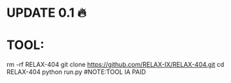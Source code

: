 # UPDATE 0.1 🔥
# TOOL: 
rm  -rf RELAX-404
git clone https://github.com/RELAX-IX/RELAX-404.git
cd RELAX-404
python run.py
#NOTE:TOOL IA PAID 
